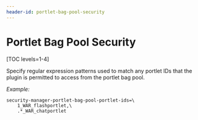 ```yaml
---
header-id: portlet-bag-pool-security
---
```


# Portlet Bag Pool Security

[TOC levels=1-4]

Specify regular expression patterns used to match any portlet IDs that the
plugin is permitted to access from the portlet bag pool. 

*Example:*

    security-manager-portlet-bag-pool-portlet-ids=\
        1_WAR_flashportlet,\
        .*_WAR_chatportlet

